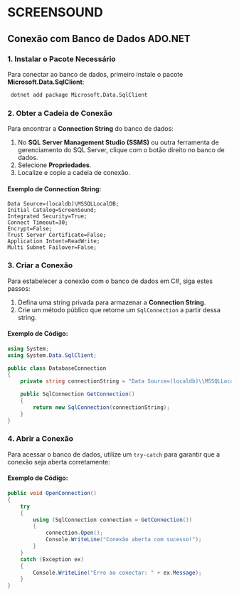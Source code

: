 # SCREENSOUND

## Conexão com Banco de Dados ADO.NET

### 1. Instalar o Pacote Necessário  
Para conectar ao banco de dados, primeiro instale o pacote **Microsoft.Data.SqlClient**:

```sh
 dotnet add package Microsoft.Data.SqlClient
```

### 2. Obter a Cadeia de Conexão  
Para encontrar a **Connection String** do banco de dados:

1. No **SQL Server Management Studio (SSMS)** ou outra ferramenta de gerenciamento do SQL Server, clique com o botão direito no banco de dados.
2. Selecione **Propriedades**.
3. Localize e copie a cadeia de conexão.

#### Exemplo de Connection String:
```plaintext
Data Source=(localdb)\MSSQLLocalDB;
Initial Catalog=ScreenSound;
Integrated Security=True;
Connect Timeout=30;
Encrypt=False;
Trust Server Certificate=False;
Application Intent=ReadWrite;
Multi Subnet Failover=False;
```

### 3. Criar a Conexão  
Para estabelecer a conexão com o banco de dados em C#, siga estes passos:

1. Defina uma string privada para armazenar a **Connection String**.
2. Crie um método público que retorne um `SqlConnection` a partir dessa string.

#### Exemplo de Código:
```csharp
using System;
using System.Data.SqlClient;

public class DatabaseConnection
{
    private string connectionString = "Data Source=(localdb)\\MSSQLLocalDB;Initial Catalog=ScreenSound;Integrated Security=True;";

    public SqlConnection GetConnection()
    {
        return new SqlConnection(connectionString);
    }
}
```

### 4. Abrir a Conexão  
Para acessar o banco de dados, utilize um `try-catch` para garantir que a conexão seja aberta corretamente:

#### Exemplo de Código:
```csharp
public void OpenConnection()
{
    try
    {
        using (SqlConnection connection = GetConnection())
        {
            connection.Open();
            Console.WriteLine("Conexão aberta com sucesso!");
        }
    }
    catch (Exception ex)
    {
        Console.WriteLine("Erro ao conectar: " + ex.Message);
    }
}
```

